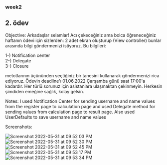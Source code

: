 ### week2
## 2. ödev
Objective:
Arkadaşlar selamlar! Acı çekeceğiniz ama bolca öğreneceğiniz haftanın ödevi için sizlerden: 2 adet ekran oluşturup (View controller) bunlar arasında bilgi göndermenizi istiyoruz. Bu bilgileri:  

1-) Notification center  
2-) Delegate  
3-) Closure  

metotlarının üçününden seçtiğiniz bir tanesini kullanarak göndermenizi rica ediyoruz. Ödevin deadline'ı 01.06.2022 Çarşamba günü saat 17:00'a kadardır. Her türlü sorunuz için asistanlara ulaşmaktan çekinmeyin. Herkesin şimdiden emeğine sağlık, kolay gelsin.

Notes:
I used Notification Center for sending username and name values from the register page to calculation page and used Delegate method for sending values from calculation page to result page. Also used UserDefaults to save username and name values

Screenshots:

![Screenshot 2022-05-31 at 09 52 03 PM](https://user-images.githubusercontent.com/44535117/171264818-fa34af71-aba3-4009-9700-e708fc796458.png)
![Screenshot 2022-05-31 at 09 52 30 PM](https://user-images.githubusercontent.com/44535117/171264825-e564f6af-4d42-4854-a284-9c699f610e5b.png)
![Screenshot 2022-05-31 at 09 52 45 PM](https://user-images.githubusercontent.com/44535117/171264831-cceab79e-6493-4389-8e9a-b6dda6b2ec8d.png)
![Screenshot 2022-05-31 at 09 53 17 PM](https://user-images.githubusercontent.com/44535117/171264837-b16fadb6-3de9-42b1-be55-a9ca0f006272.png)
![Screenshot 2022-05-31 at 09 53 34 PM](https://user-images.githubusercontent.com/44535117/171264840-81ea50d2-3fa7-4e40-b70c-dfdb7812ea36.png)
